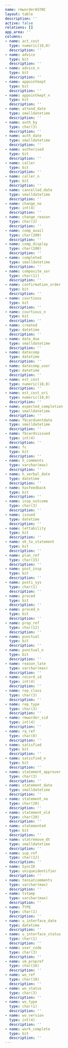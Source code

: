 ```yaml
---
name: rmworderASYNC
layout: table
description: ''
active: false
relations: []
app_area: ''
columns:
- name: act_cost
  type: numeric(18,0)
  description: ''
- name: advice
  type: bit
  description: ''
- name: advice_n
  type: bit
  description: ''
- name: appointkept
  type: bit
  description: ''
- name: appointkept_n
  type: bit
  description: ''
- name: attend_date
  type: smalldatetime
  description: ''
- name: auth_by
  type: char(3)
  description: ''
- name: auth_date
  type: smalldatetime
  description: ''
- name: authorised
  type: bit
  description: ''
- name: caller
  type: bit
  description: ''
- name: caller_n
  type: bit
  description: ''
- name: cancelled_date
  type: smalldatetime
  description: ''
- name: change_no
  type: int(4)
  description: ''
- name: change_reason
  type: char(3)
  description: ''
- name: comp_avail
  type: char(200)
  description: ''
- name: comp_display
  type: char(200)
  description: ''
- name: completed
  type: smalldatetime
  description: ''
- name: composite_sor
  type: char(11)
  description: ''
- name: confirmation_order
  type: bit
  description: ''
- name: courtious
  type: bit
  description: ''
- name: courtious_n
  type: bit
  description: ''
- name: created
  type: datetime
  description: ''
- name: date_due
  type: smalldatetime
  description: ''
- name: datecomp
  type: datetime
  description: ''
- name: datecomp_user
  type: datetime
  description: ''
- name: est_cost
  type: numeric(18,0)
  description: ''
- name: est_cost_ori
  type: numeric(18,0)
  description: ''
- name: expected_completion
  type: smalldatetime
  description: ''
- name: fbcardsentdate
  type: smalldatetime
  description: ''
- name: fbcardsissued
  type: int(4)
  description: ''
- name: fc
  type: bit
  description: ''
- name: h_comments
  type: varchar(max)
  description: ''
- name: h_verbal_date
  type: datetime
  description: ''
- name: hasfeedback
  type: bit
  description: ''
- name: insp_outcome
  type: char(3)
  description: ''
- name: issued
  type: datetime
  description: ''
- name: lettability
  type: bit
  description: ''
- name: ok_to_statement
  type: bit
  description: ''
- name: plan_ref
  type: char(15)
  description: ''
- name: post_insp
  type: bit
  description: ''
- name: posti_sys
  type: char(1)
  description: ''
- name: proced
  type: bit
  description: ''
- name: proced_n
  type: bit
  description: ''
- name: prop_ref
  type: char(12)
  description: ''
- name: punctual
  type: bit
  description: ''
- name: punctual_n
  type: bit
  description: ''
- name: reason_late
  type: varchar(max)
  description: ''
- name: record_id
  type: int(4)
  description: ''
- name: rep_class
  type: char(3)
  description: ''
- name: rep_type
  type: char(3)
  description: ''
- name: rmworder_sid
  type: int(4)
  description: ''
- name: rq_ref
  type: char(8)
  description: ''
- name: satisfied
  type: bit
  description: ''
- name: satisfied_n
  type: bit
  description: ''
- name: statement_approver
  type: char(3)
  description: ''
- name: statement_date
  type: smalldatetime
  description: ''
- name: statement_no
  type: char(20)
  description: ''
- name: statement_old
  type: char(20)
  description: ''
- name: statemented
  type: bit
  description: ''
- name: statremove_dt
  type: smalldatetime
  description: ''
- name: sup_ref
  type: char(12)
  description: ''
- name: SyncID
  type: uniqueidentifier
  description: ''
- name: tensatcomments
  type: varchar(max)
  description: ''
- name: tstamp
  type: varchar(max)
  description: ''
- name: TYPE
  type: char(1)
  description: ''
- name: u_interface_date
  type: datetime
  description: ''
- name: u_interface_status
  type: char(1)
  description: ''
- name: user_code
  type: char(3)
  description: ''
- name: vm_propref
  type: char(16)
  description: ''
- name: wo_ref
  type: char(10)
  description: ''
- name: wo_status
  type: char(3)
  description: ''
- name: wo_type
  type: char(1)
  description: ''
- name: wo_version
  type: int(4)
  description: ''
- name: work_complete
  type: bit
  description: ''
---
```


